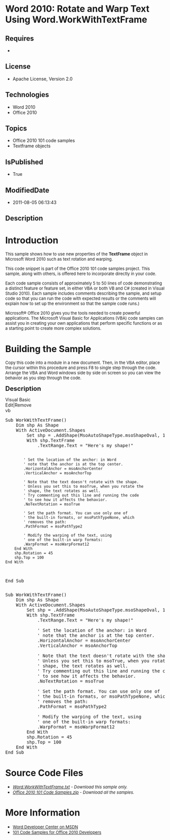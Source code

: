# Word 2010: Rotate and Warp Text Using Word.WorkWithTextFrame
## Requires
* 
## License
* Apache License, Version 2.0
## Technologies
* Word 2010
* Office 2010
## Topics
* Office 2010 101 code samples
* Textframe objects
## IsPublished
* True
## ModifiedDate
* 2011-08-05 06:13:43
## Description

<h1>Introduction</h1>
<p><span style="font-size:small">This sample shows how to use new properties of the
<strong>TextFrame </strong>object in Microsoft Word 2010 such as text rotation and warping.</span></p>
<p><span style="font-size:small">This code snippet is part of the Office 2010 101 code samples project. This sample, along with others, is offered here to incorporate directly in your code.</span></p>
<p><span style="font-size:small">Each code sample consists of approximately 5 to 50 lines of code demonstrating a distinct feature or feature set, in either VBA or both VB and C# (created in Visual Studio 2010). Each sample includes comments describing the
 sample, and setup code so that you can run the code with expected results or the comments will explain how to set up the environment so that the sample code runs.)</span></p>
<p><span style="font-size:small">Microsoft&reg; Office 2010 gives you the tools needed to create powerful applications. The Microsoft Visual Basic for Applications (VBA) code samples can assist you in creating your own applications that perform specific functions
 or as a starting point to create more complex solutions.</span></p>
<h1><span>Building the Sample</span></h1>
<p><span style="font-size:small">Copy this code into a module in a new document. Then, in the VBA editor, place the cursor within this procedure and press F8 to single step through the code. Arrange the VBA and Word windows side by side on screen so you can
 view the behavior as you step through the code.</span></p>
<p><span style="font-size:20px; font-weight:bold">Description</span></p>
<div class="scriptcode">
<div class="pluginEditHolder" pluginCommand="mceScriptCode">
<div class="title"><span>Visual Basic</span></div>
<div class="pluginLinkHolder"><span class="pluginEditHolderLink">Edit</span>|<span class="pluginRemoveHolderLink">Remove</span></div>
<span class="hidden">vb</span>
<pre class="hidden">Sub WorkWithTextFrame()
    Dim shp As Shape
    With ActiveDocument.Shapes
        Set shp = .AddShape(MsoAutoShapeType.msoShapeOval, 10, 10, 400, 200)
        With shp.TextFrame
            .TextRange.Text = &quot;Here's my shape!&quot;
           
            ' Set the location of the anchor: in Word
            ' note that the anchor is at the top center.
            .HorizontalAnchor = msoAnchorCenter
            .VerticalAnchor = msoAnchorTop
           
            ' Note that the text doesn't rotate with the shape.
            ' Unless you set this to msoTrue, when you rotate the
            ' shape, the text rotates as well.
            ' Try commenting out this line and running the code
            ' to see how it affects the behavior.
            .NoTextRotation = msoTrue
           
            ' Set the path format. You can use only one of
            ' the built-in formats, or msoPathTypeNone, which
            ' removes the path:
            .PathFormat = msoPathType2
           
            ' Modify the warping of the text, using
            ' one of the built-in warp formats:
            .WarpFormat = msoWarpFormat12
        End With
        shp.Rotation = 45
        shp.Top = 100
    End With
End Sub</pre>
<div class="preview">
<pre class="vb"><span class="visualBasic__keyword">Sub</span>&nbsp;WorkWithTextFrame()&nbsp;
&nbsp;&nbsp;&nbsp;&nbsp;<span class="visualBasic__keyword">Dim</span>&nbsp;shp&nbsp;<span class="visualBasic__keyword">As</span>&nbsp;Shape&nbsp;
&nbsp;&nbsp;&nbsp;&nbsp;<span class="visualBasic__keyword">With</span>&nbsp;ActiveDocument.Shapes&nbsp;
&nbsp;&nbsp;&nbsp;&nbsp;&nbsp;&nbsp;&nbsp;&nbsp;<span class="visualBasic__keyword">Set</span>&nbsp;shp&nbsp;=&nbsp;.AddShape(MsoAutoShapeType.msoShapeOval,&nbsp;<span class="visualBasic__number">10</span>,&nbsp;<span class="visualBasic__number">10</span>,&nbsp;<span class="visualBasic__number">400</span>,&nbsp;<span class="visualBasic__number">200</span>)&nbsp;
&nbsp;&nbsp;&nbsp;&nbsp;&nbsp;&nbsp;&nbsp;&nbsp;<span class="visualBasic__keyword">With</span>&nbsp;shp.TextFrame&nbsp;
&nbsp;&nbsp;&nbsp;&nbsp;&nbsp;&nbsp;&nbsp;&nbsp;&nbsp;&nbsp;&nbsp;&nbsp;.TextRange.Text&nbsp;=&nbsp;<span class="visualBasic__string">&quot;Here's&nbsp;my&nbsp;shape!&quot;</span>&nbsp;
&nbsp;&nbsp;&nbsp;&nbsp;&nbsp;&nbsp;&nbsp;&nbsp;&nbsp;&nbsp;&nbsp;&nbsp;
&nbsp;&nbsp;&nbsp;&nbsp;&nbsp;&nbsp;&nbsp;&nbsp;&nbsp;&nbsp;&nbsp;&nbsp;<span class="visualBasic__com">'&nbsp;Set&nbsp;the&nbsp;location&nbsp;of&nbsp;the&nbsp;anchor:&nbsp;in&nbsp;Word</span>&nbsp;
&nbsp;&nbsp;&nbsp;&nbsp;&nbsp;&nbsp;&nbsp;&nbsp;&nbsp;&nbsp;&nbsp;&nbsp;<span class="visualBasic__com">'&nbsp;note&nbsp;that&nbsp;the&nbsp;anchor&nbsp;is&nbsp;at&nbsp;the&nbsp;top&nbsp;center.</span>&nbsp;
&nbsp;&nbsp;&nbsp;&nbsp;&nbsp;&nbsp;&nbsp;&nbsp;&nbsp;&nbsp;&nbsp;&nbsp;.HorizontalAnchor&nbsp;=&nbsp;msoAnchorCenter&nbsp;
&nbsp;&nbsp;&nbsp;&nbsp;&nbsp;&nbsp;&nbsp;&nbsp;&nbsp;&nbsp;&nbsp;&nbsp;.VerticalAnchor&nbsp;=&nbsp;msoAnchorTop&nbsp;
&nbsp;&nbsp;&nbsp;&nbsp;&nbsp;&nbsp;&nbsp;&nbsp;&nbsp;&nbsp;&nbsp;&nbsp;
&nbsp;&nbsp;&nbsp;&nbsp;&nbsp;&nbsp;&nbsp;&nbsp;&nbsp;&nbsp;&nbsp;&nbsp;<span class="visualBasic__com">'&nbsp;Note&nbsp;that&nbsp;the&nbsp;text&nbsp;doesn't&nbsp;rotate&nbsp;with&nbsp;the&nbsp;shape.</span>&nbsp;
&nbsp;&nbsp;&nbsp;&nbsp;&nbsp;&nbsp;&nbsp;&nbsp;&nbsp;&nbsp;&nbsp;&nbsp;<span class="visualBasic__com">'&nbsp;Unless&nbsp;you&nbsp;set&nbsp;this&nbsp;to&nbsp;msoTrue,&nbsp;when&nbsp;you&nbsp;rotate&nbsp;the</span>&nbsp;
&nbsp;&nbsp;&nbsp;&nbsp;&nbsp;&nbsp;&nbsp;&nbsp;&nbsp;&nbsp;&nbsp;&nbsp;<span class="visualBasic__com">'&nbsp;shape,&nbsp;the&nbsp;text&nbsp;rotates&nbsp;as&nbsp;well.</span>&nbsp;
&nbsp;&nbsp;&nbsp;&nbsp;&nbsp;&nbsp;&nbsp;&nbsp;&nbsp;&nbsp;&nbsp;&nbsp;<span class="visualBasic__com">'&nbsp;Try&nbsp;commenting&nbsp;out&nbsp;this&nbsp;line&nbsp;and&nbsp;running&nbsp;the&nbsp;code</span>&nbsp;
&nbsp;&nbsp;&nbsp;&nbsp;&nbsp;&nbsp;&nbsp;&nbsp;&nbsp;&nbsp;&nbsp;&nbsp;<span class="visualBasic__com">'&nbsp;to&nbsp;see&nbsp;how&nbsp;it&nbsp;affects&nbsp;the&nbsp;behavior.</span>&nbsp;
&nbsp;&nbsp;&nbsp;&nbsp;&nbsp;&nbsp;&nbsp;&nbsp;&nbsp;&nbsp;&nbsp;&nbsp;.NoTextRotation&nbsp;=&nbsp;msoTrue&nbsp;
&nbsp;&nbsp;&nbsp;&nbsp;&nbsp;&nbsp;&nbsp;&nbsp;&nbsp;&nbsp;&nbsp;&nbsp;
&nbsp;&nbsp;&nbsp;&nbsp;&nbsp;&nbsp;&nbsp;&nbsp;&nbsp;&nbsp;&nbsp;&nbsp;<span class="visualBasic__com">'&nbsp;Set&nbsp;the&nbsp;path&nbsp;format.&nbsp;You&nbsp;can&nbsp;use&nbsp;only&nbsp;one&nbsp;of</span>&nbsp;
&nbsp;&nbsp;&nbsp;&nbsp;&nbsp;&nbsp;&nbsp;&nbsp;&nbsp;&nbsp;&nbsp;&nbsp;<span class="visualBasic__com">'&nbsp;the&nbsp;built-in&nbsp;formats,&nbsp;or&nbsp;msoPathTypeNone,&nbsp;which</span>&nbsp;
&nbsp;&nbsp;&nbsp;&nbsp;&nbsp;&nbsp;&nbsp;&nbsp;&nbsp;&nbsp;&nbsp;&nbsp;<span class="visualBasic__com">'&nbsp;removes&nbsp;the&nbsp;path:</span>&nbsp;
&nbsp;&nbsp;&nbsp;&nbsp;&nbsp;&nbsp;&nbsp;&nbsp;&nbsp;&nbsp;&nbsp;&nbsp;.PathFormat&nbsp;=&nbsp;msoPathType2&nbsp;
&nbsp;&nbsp;&nbsp;&nbsp;&nbsp;&nbsp;&nbsp;&nbsp;&nbsp;&nbsp;&nbsp;&nbsp;
&nbsp;&nbsp;&nbsp;&nbsp;&nbsp;&nbsp;&nbsp;&nbsp;&nbsp;&nbsp;&nbsp;&nbsp;<span class="visualBasic__com">'&nbsp;Modify&nbsp;the&nbsp;warping&nbsp;of&nbsp;the&nbsp;text,&nbsp;using</span>&nbsp;
&nbsp;&nbsp;&nbsp;&nbsp;&nbsp;&nbsp;&nbsp;&nbsp;&nbsp;&nbsp;&nbsp;&nbsp;<span class="visualBasic__com">'&nbsp;one&nbsp;of&nbsp;the&nbsp;built-in&nbsp;warp&nbsp;formats:</span>&nbsp;
&nbsp;&nbsp;&nbsp;&nbsp;&nbsp;&nbsp;&nbsp;&nbsp;&nbsp;&nbsp;&nbsp;&nbsp;.WarpFormat&nbsp;=&nbsp;msoWarpFormat12&nbsp;
&nbsp;&nbsp;&nbsp;&nbsp;&nbsp;&nbsp;&nbsp;&nbsp;<span class="visualBasic__keyword">End</span>&nbsp;<span class="visualBasic__keyword">With</span>&nbsp;
&nbsp;&nbsp;&nbsp;&nbsp;&nbsp;&nbsp;&nbsp;&nbsp;shp.Rotation&nbsp;=&nbsp;<span class="visualBasic__number">45</span>&nbsp;
&nbsp;&nbsp;&nbsp;&nbsp;&nbsp;&nbsp;&nbsp;&nbsp;shp.Top&nbsp;=&nbsp;<span class="visualBasic__number">100</span>&nbsp;
&nbsp;&nbsp;&nbsp;&nbsp;<span class="visualBasic__keyword">End</span>&nbsp;<span class="visualBasic__keyword">With</span>&nbsp;
<span class="visualBasic__keyword">End</span>&nbsp;<span class="visualBasic__keyword">Sub</span></pre>
</div>
</div>
</div>
<h1><span>Source Code Files</span></h1>
<ul>
<li><span style="font-size:small"><em><em><a id="26248" href="/site/view/file/26248/1/Word.WorkWithTextFrame.txt">Word.WorkWithTextFrame.txt</a>&nbsp;- Download this sample only.<br>
</em></em></span></li><li><span style="font-size:small"><em><em><a id="26249" href="/site/view/file/26249/1/Office%202010%20101%20Code%20Samples.zip">Office 2010 101 Code Samples.zip</a>&nbsp;- Download all the samples.</em></em></span>
</li></ul>
<h1>More Information</h1>
<ul>
<li><span style="font-size:small"><a href="http://msdn.microsoft.com/en-us/office/aa905482">Word Developer Center on MSDN</a></span>
</li><li><span style="font-size:small"><a href="http://msdn.microsoft.com/en-us/office/hh360994">101 Code Samples for Office 2010 Developers</a></span>
</li></ul>
